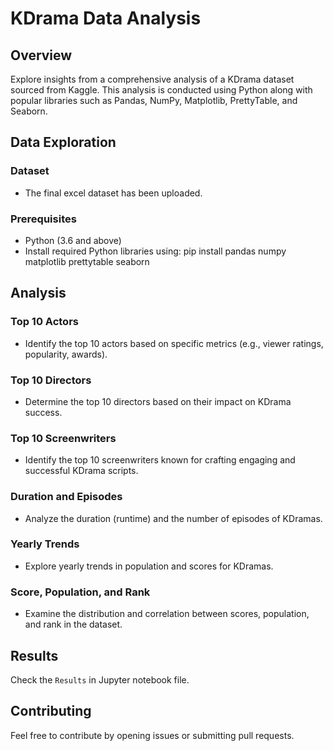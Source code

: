 # KDrama Data Analysis

## Overview

Explore insights from a comprehensive analysis of a KDrama dataset sourced from Kaggle. This analysis is conducted using Python along with popular libraries such as Pandas, NumPy, Matplotlib, PrettyTable, and Seaborn.

## Data Exploration

### Dataset
- The final excel dataset has been uploaded.

### Prerequisites
- Python (3.6 and above)
- Install required Python libraries using:
pip install pandas numpy matplotlib prettytable seaborn

## Analysis

### Top 10 Actors

- Identify the top 10 actors based on specific metrics (e.g., viewer ratings, popularity, awards).

### Top 10 Directors

- Determine the top 10 directors based on their impact on KDrama success.

### Top 10 Screenwriters

- Identify the top 10 screenwriters known for crafting engaging and successful KDrama scripts.

### Duration and Episodes

- Analyze the duration (runtime) and the number of episodes of KDramas.

### Yearly Trends

- Explore yearly trends in population and scores for KDramas.

### Score, Population, and Rank

- Examine the distribution and correlation between scores, population, and rank in the dataset.

## Results

Check the `Results` in Jupyter notebook file.

## Contributing

Feel free to contribute by opening issues or submitting pull requests.

